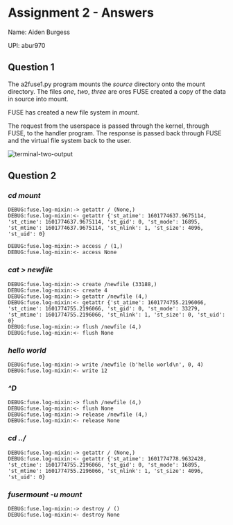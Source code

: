 # Assignment 2 - Answers

Name: Aiden Burgess

UPI: abur970

## Question 1

The a2fuse1.py program mounts the *source* directory onto the mount directory. The files *one*, *two*, *three* are ores FUSE created a copy of the data in source into mount.

FUSE has created a new file system in *mount*.

The request from the userspace is passed through the kernel, through FUSE, to the handler program. The response is passed back through FUSE and the virtual file system back to the user.

![terminal-two-output](C:\Users\aiden\AppData\Roaming\Typora\typora-user-images\image-20201003092922376.png)

## Question 2

### *cd mount*

```
DEBUG:fuse.log-mixin:-> getattr / (None,)
DEBUG:fuse.log-mixin:<- getattr {'st_atime': 1601774637.9675114, 'st_ctime': 1601774637.9675114, 'st_gid': 0, 'st_mode': 16895, 'st_mtime': 1601774637.9675114, 'st_nlink': 1, 'st_size': 4096, 'st_uid': 0}
```

```
DEBUG:fuse.log-mixin:-> access / (1,)
DEBUG:fuse.log-mixin:<- access None
```

### *cat > newfile*

```
DEBUG:fuse.log-mixin:-> create /newfile (33188,)
DEBUG:fuse.log-mixin:<- create 4
DEBUG:fuse.log-mixin:-> getattr /newfile (4,)
DEBUG:fuse.log-mixin:<- getattr {'st_atime': 1601774755.2196066, 'st_ctime': 1601774755.2196066, 'st_gid': 0, 'st_mode': 33279, 'st_mtime': 1601774755.2196066, 'st_nlink': 1, 'st_size': 0, 'st_uid': 0}
DEBUG:fuse.log-mixin:-> flush /newfile (4,)
DEBUG:fuse.log-mixin:<- flush None
```

### *hello world*

```
DEBUG:fuse.log-mixin:-> write /newfile (b'hello world\n', 0, 4)
DEBUG:fuse.log-mixin:<- write 12
```

### *^D*

```
DEBUG:fuse.log-mixin:-> flush /newfile (4,)
DEBUG:fuse.log-mixin:<- flush None
DEBUG:fuse.log-mixin:-> release /newfile (4,)
DEBUG:fuse.log-mixin:<- release None
```

### *cd ../*

```
DEBUG:fuse.log-mixin:-> getattr / (None,)
DEBUG:fuse.log-mixin:<- getattr {'st_atime': 1601774778.9632428, 'st_ctime': 1601774755.2196066, 'st_gid': 0, 'st_mode': 16895, 'st_mtime': 1601774755.2196066, 'st_nlink': 1, 'st_size': 4096, 'st_uid': 0}
```

### *fusermount -u mount*

```
DEBUG:fuse.log-mixin:-> destroy / ()
DEBUG:fuse.log-mixin:<- destroy None
```

